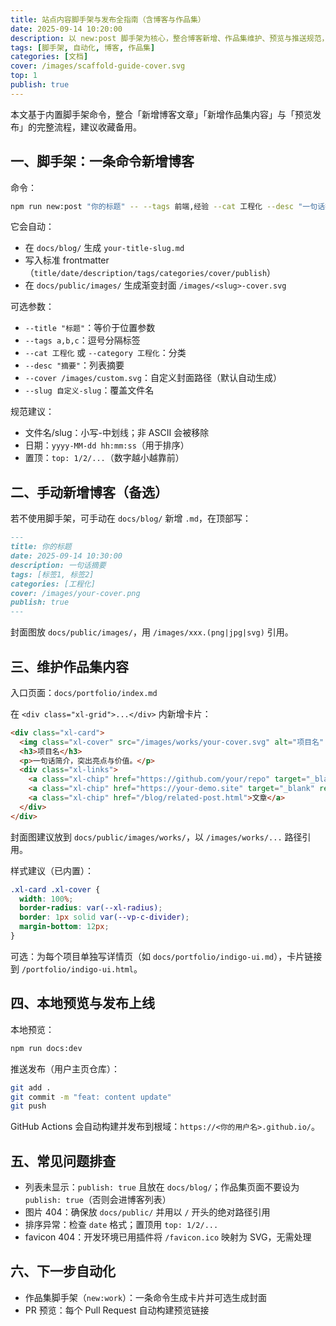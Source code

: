 ```yaml
---
title: 站点内容脚手架与发布全指南（含博客与作品集）
date: 2025-09-14 10:20:00
description: 以 new:post 脚手架为核心，整合博客新增、作品集维护、预览与推送规范，一文就会。
tags: [脚手架, 自动化, 博客, 作品集]
categories: [文档]
cover: /images/scaffold-guide-cover.svg
top: 1
publish: true
---
```


本文基于内置脚手架命令，整合「新增博客文章」「新增作品集内容」与「预览发布」的完整流程，建议收藏备用。

## 一、脚手架：一条命令新增博客

命令：
```bash
npm run new:post "你的标题" -- --tags 前端,经验 --cat 工程化 --desc "一句话摘要"
```

它会自动：
- 在 `docs/blog/` 生成 `your-title-slug.md`
- 写入标准 frontmatter（`title/date/description/tags/categories/cover/publish`）
- 在 `docs/public/images/` 生成渐变封面 `/images/<slug>-cover.svg`

可选参数：
- `--title "标题"`：等价于位置参数
- `--tags a,b,c`：逗号分隔标签
- `--cat 工程化` 或 `--category 工程化`：分类
- `--desc "摘要"`：列表摘要
- `--cover /images/custom.svg`：自定义封面路径（默认自动生成）
- `--slug 自定义-slug`：覆盖文件名

规范建议：
- 文件名/slug：小写-中划线；非 ASCII 会被移除
- 日期：`yyyy-MM-dd hh:mm:ss`（用于排序）
- 置顶：`top: 1/2/...`（数字越小越靠前）

## 二、手动新增博客（备选）

若不使用脚手架，可手动在 `docs/blog/` 新增 `.md`，在顶部写：
```md
---
title: 你的标题
date: 2025-09-14 10:30:00
description: 一句话摘要
tags: [标签1, 标签2]
categories: [工程化]
cover: /images/your-cover.png
publish: true
---
```
封面图放 `docs/public/images/`，用 `/images/xxx.(png|jpg|svg)` 引用。

## 三、维护作品集内容

入口页面：`docs/portfolio/index.md`

在 `<div class="xl-grid">...</div>` 内新增卡片：
```html
<div class="xl-card">
  <img class="xl-cover" src="/images/works/your-cover.svg" alt="项目名" />
  <h3>项目名</h3>
  <p>一句话简介，突出亮点与价值。</p>
  <div class="xl-links">
    <a class="xl-chip" href="https://github.com/your/repo" target="_blank" rel="noreferrer">GitHub</a>
    <a class="xl-chip" href="https://your-demo.site" target="_blank" rel="noreferrer">Demo</a>
    <a class="xl-chip" href="/blog/related-post.html">文章</a>
  </div>
</div>
```
封面图建议放到 `docs/public/images/works/`，以 `/images/works/...` 路径引用。

样式建议（已内置）：
```css
.xl-card .xl-cover {
  width: 100%;
  border-radius: var(--xl-radius);
  border: 1px solid var(--vp-c-divider);
  margin-bottom: 12px;
}
```

可选：为每个项目单独写详情页（如 `docs/portfolio/indigo-ui.md`），卡片链接到 `/portfolio/indigo-ui.html`。

## 四、本地预览与发布上线

本地预览：
```bash
npm run docs:dev
```

推送发布（用户主页仓库）：
```bash
git add .
git commit -m "feat: content update"
git push
```
GitHub Actions 会自动构建并发布到根域：`https://<你的用户名>.github.io/`。

## 五、常见问题排查

- 列表未显示：`publish: true` 且放在 `docs/blog/`；作品集页面不要设为 `publish: true`（否则会进博客列表）
- 图片 404：确保放 `docs/public/` 并用以 `/` 开头的绝对路径引用
- 排序异常：检查 `date` 格式；置顶用 `top: 1/2/...`
- favicon 404：开发环境已用插件将 `/favicon.ico` 映射为 SVG，无需处理

## 六、下一步自动化

- 作品集脚手架（`new:work`）：一条命令生成卡片并可选生成封面
- PR 预览：每个 Pull Request 自动构建预览链接
